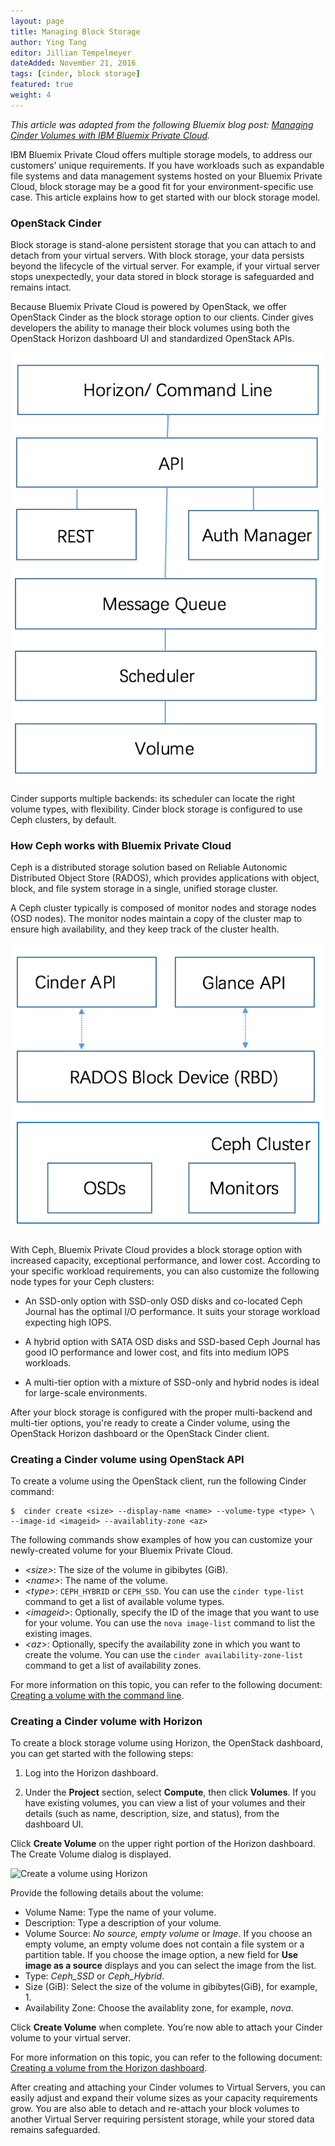 ```yaml
---
layout: page
title: Managing Block Storage
author: Ying Tang
editor: Jillian Tempelmeyer
dateAdded: November 21, 2016
tags: [cinder, block storage]
featured: true
weight: 4
---
```


*This article was adapted from the following Bluemix blog post: [Managing Cinder Volumes with IBM Bluemix Private Cloud](https://www.ibm.com/blogs/bluemix/2016/11/managing-cinder-volumes-ibm-bluemix-private-cloud/).*

IBM Bluemix Private Cloud offers multiple storage models, to address our customers’ unique requirements. If you have workloads such as expandable file systems and data management systems hosted on your Bluemix Private Cloud, block storage may be a good fit for your environment-specific use case. This article explains how to get started with our block storage model.

### OpenStack Cinder

Block storage is stand-alone persistent storage that you can attach to and detach from your virtual servers. With block storage, your data persists beyond the lifecycle of the virtual server. For example, if your virtual server stops unexpectedly, your data stored in block storage is safeguarded and remains intact.

Because Bluemix Private Cloud is powered by OpenStack, we offer OpenStack Cinder as the block storage option to our clients. Cinder gives developers the ability to manage their block volumes using both the OpenStack Horizon dashboard UI and standardized OpenStack APIs.

![Cinder architecture](Cinder_Architecture.png)

Cinder supports multiple backends: its scheduler can locate the right volume types, with flexibility. Cinder block storage is configured to use Ceph clusters, by default.

### How Ceph works with Bluemix Private Cloud

Ceph is a distributed storage solution based on Reliable Autonomic Distributed Object Store (RADOS), which provides applications with object, block, and file system storage in a single, unified storage cluster. 

A Ceph cluster typically is composed of monitor nodes and storage nodes (OSD nodes). The monitor nodes maintain a copy of the cluster map to ensure high availability, and they keep track of the cluster health.

![Ceph architecture](Ceph_Architecture.png)

With Ceph, Bluemix Private Cloud provides a block storage option with increased capacity, exceptional performance, and lower cost. According to your specific workload requirements, you can also customize the following node types for your Ceph clusters:

 * An SSD-only option with SSD-only OSD disks and co-located Ceph Journal has the optimal I/O performance. It suits your storage workload expecting high IOPS.
 
 * A hybrid option with SATA OSD disks and SSD-based Ceph Journal has good IO performance and lower cost, and fits into medium IOPS workloads.
 
 * A multi-tier option with a mixture of SSD-only and hybrid nodes is ideal for large-scale environments.

After your block storage is configured with the proper multi-backend and multi-tier options, you're ready to create a Cinder volume, using the OpenStack Horizon dashboard or the OpenStack Cinder client.

### Creating a Cinder volume using OpenStack API

To create a volume using the OpenStack client, run the following Cinder command:

```
$  cinder create <size> --display-name <name> --volume-type <type> \
--image-id <imageid> --availablity-zone <az>
```

The following commands show examples of how you can customize your newly-created volume for your Bluemix Private Cloud.

* *\<size>*: The size of the volume in gibibytes (GiB).     
* *\<name>*: The name of the volume.
* *\<type>*: `CEPH_HYBRID` or `CEPH_SSD`. You can use the `cinder type-list` command to get a list of available volume types. 
* *\<imageid>*: Optionally, specify the ID of the image that you want to use for your volume. You can use the `nova image-list` command to list the existing images. 
* *\<az>*: Optionally, specify the availability zone in which you want to create the volume. You can use the `cinder availability-zone-list` command to get a list of availability zones. 

For more information on this topic, you can refer to the following document: [Creating a volume with the command line](http://ibm-blue-box-help.github.io/help-documentation/cinder/cli-create-volume/).


### Creating a Cinder volume with Horizon

To create a block storage volume using Horizon, the OpenStack dashboard, you can get started with the following steps:

1. Log into the Horizon dashboard.
    
2. Under the **Project** section, select **Compute**, then click **Volumes**. If you have existing volumes, you can view a list of your volumes and their details (such as name, description, size, and status), from the dashboard UI.

Click **Create Volume** on the upper right portion of the Horizon dashboard. The Create Volume dialog is displayed.

![Create a volume using Horizon](https://www.ibm.com/blogs/bluemix/wp-content/uploads/2016/10/create_volume-800x706.png)

Provide the following details about the volume:

* Volume Name: Type the name of your volume.
* Description: Type a description of your volume.
* Volume Source: *No source, empty volume* or *Image*. If you choose an empty volume, an empty volume does not contain a file system or a partition table. If you choose the image option, a new field for **Use image as a source** displays and you can select the image from the list.
* Type: *Ceph_SSD* or *Ceph_Hybrid*. 
* Size (GiB): Select the size of the volume in gibibytes(GiB), for example, 1. 
* Availability Zone: Choose the availablity zone, for example, *nova*. 

Click **Create Volume** when complete. You’re now able to attach your Cinder volume to your virtual server. 

For more information on this topic, you can refer to the following document: [Creating a volume from the Horizon dashboard](http://ibm-blue-box-help.github.io/help-documentation/horizon/create-volume-from-horizon/).


After creating and attaching your Cinder volumes to Virtual Servers, you can easily adjust and expand their volume sizes as your capacity requirements grow. You are also able to detach and re-attach your block volumes to another Virtual Server requiring persistent storage, while your stored data remains safeguarded.
